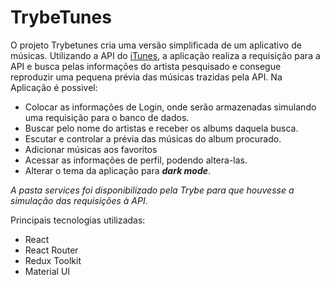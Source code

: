 # TrybeTunes

O projeto Trybetunes cria uma versão simplificada de um aplicativo de músicas. Utilizando a API do [iTunes](https://developer.apple.com/library/archive/documentation/AudioVideo/Conceptual/iTuneSearchAPI/index.html#//apple_ref/doc/uid/TP40017632-CH3-SW1),
a aplicação realiza a requisição para a API e busca pelas informações do artista pesquisado e consegue reproduzir uma pequena prévia das músicas trazidas pela API.
Na Aplicação é possivel:

 - Colocar as informações de Login, onde serão armazenadas simulando uma requisição para o banco de dados.
 - Buscar pelo nome do artistas e receber os albums daquela busca.
 - Escutar e controlar a prévia das músicas do album procurado.
 - Adicionar músicas aos favoritos
 - Acessar as informações de perfil, podendo altera-las.
 - Alterar o tema da aplicação para ***dark mode***.

*A pasta services foi disponibilizado pela Trybe para que houvesse a simulação das requisições à API*.

Principais tecnologias utilizadas:
- React
- React Router
- Redux Toolkit
- Material UI
